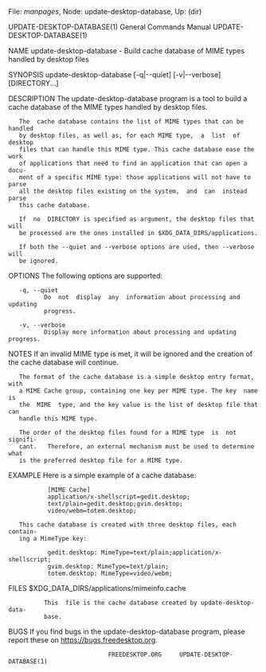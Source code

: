 File: *manpages*,  Node: update-desktop-database,  Up: (dir)

UPDATE-DESKTOP-DATABASE(1)  General Commands Manual UPDATE-DESKTOP-DATABASE(1)



NAME
       update-desktop-database - Build cache database of MIME types handled by
       desktop files

SYNOPSIS
       update-desktop-database [-q|--quiet] [-v|--verbose] [DIRECTORY...]

DESCRIPTION
       The update-desktop-database program is a tool to build a cache database
       of the MIME types handled by desktop files.

       The  cache database contains the list of MIME types that can be handled
       by desktop files, as well as, for each MIME type,  a  list  of  desktop
       files that can handle this MIME type. This cache database ease the work
       of applications that need to find an application that can open a  docu-
       ment of a specific MIME type: those applications will not have to parse
       all the desktop files existing on the system,  and  can  instead  parse
       this cache database.

       If  no  DIRECTORY is specified as argument, the desktop files that will
       be processed are the ones installed in $XDG_DATA_DIRS/applications.

       If both the --quiet and --verbose options are used, then --verbose will
       be ignored.

OPTIONS
       The following options are supported:

       -q, --quiet
              Do  not  display  any  information about processing and updating
              progress.

       -v, --verbose
              Display more information about processing and updating progress.

NOTES
       If an invalid MIME type is met, it will be ignored and the creation  of
       the cache database will continue.

       The format of the cache database is a simple desktop entry format, with
       a MIME Cache group, containing one key per MIME type. The key  name  is
       the  MIME  type, and the key value is the list of desktop file that can
       handle this MIME type.

       The order of the desktop files found for a MIME type  is  not  signifi-
       cant.   Therefore, an external mechanism must be used to determine what
       is the preferred desktop file for a MIME type.

EXAMPLE
       Here is a simple example of a cache database:

               [MIME Cache]
               application/x-shellscript=gedit.desktop;
               text/plain=gedit.desktop;gvim.desktop;
               video/webm=totem.desktop;

       This cache database is created with three desktop files, each  contain-
       ing a MimeType key:

               gedit.desktop: MimeType=text/plain;application/x-shellscript;
               gvim.desktop: MimeType=text/plain;
               totem.desktop: MimeType=video/webm;

FILES
       $XDG_DATA_DIRS/applications/mimeinfo.cache

              This  file is the cache database created by update-desktop-data-
              base.

BUGS
       If you find bugs in the update-desktop-database program, please  report
       these on https://bugs.freedesktop.org.



                                FREEDESKTOP.ORG     UPDATE-DESKTOP-DATABASE(1)
